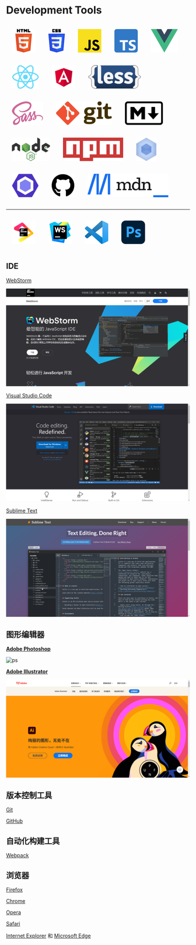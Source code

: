 # Development Tools


<img style="margin: 1rem 1rem" src="../../.vuepress/public/images/logo/HTML5_logo_and_wordmark.svg.png" height="64" alt="HTML5">

<img style="margin: 1rem 1rem" src="../../.vuepress/public/images/logo/CSS3_logo_and_wordmark.svg.png" height="64" alt="CSS3">

<img style="margin: 1rem 1rem" src="../../.vuepress/public/images/logo/JavaScript_logo_2.svg" height="64" alt="JavaScript">

<img style="margin: 1rem 1rem" src="../../.vuepress/public/images/logo/Typescript_logo_2020.svg.png" height="64" alt="TypeScript">

<img style="margin: 1rem 1rem" src="../../.vuepress/public/images/logo/Vue.js_Logo_2.svg.png" height="64" alt="Vue.js">

<img style="margin: 1rem 1rem" src="../../.vuepress/public/images/logo/React-icon.svg.png" height="64" alt="React">

<img style="margin: 1rem 1rem" src="../../.vuepress/public/images/logo/Angular_full_color_logo.svg.png" height="64" alt="Angular">

<img style="margin: 1rem 1rem" src="../../.vuepress/public/images/logo/LESS_Logo.svg.png" height="64" alt="Less">

<img style="margin: 1rem 1rem" src="../../.vuepress/public/images/logo/Sass_Logo_Color.svg.png" height="64" alt="Sass">

<img style="margin: 1rem 1rem" src="../../.vuepress/public/images/logo/Git-logo.svg.png" height="64" alt="git">

<img style="margin: 1rem 1rem" src="../../.vuepress/public/images/logo/Markdown-mark-half.svg.png" height="64" alt="Markdown">

<img style="margin: 1rem 1rem" src="../../.vuepress/public/images/logo/Node.js_logo.svg.png" height="64" alt="Nodejs">

<img style="margin: 1rem 1rem" src="../../.vuepress/public/images/logo/Npm-logo.svg.png" height="64" alt="Npm">

<img style="margin: 1rem 1rem" src="../../.vuepress/public/images/logo/webpack.svg" height="64" alt="webpack">

<img style="margin: 1rem 1rem" src="../../.vuepress/public/images/logo/ESLint_logo.svg.png" height="64" alt="ESLint">

<img style="margin: 1rem 1rem" src="../../.vuepress/public/images/logo/github.svg.png" height="64" alt="GitHub">

<img style="margin: 1rem 1rem" src="../../.vuepress/public/images/logo/MDN_Web_Docs_logo.svg.png" height="64" alt="MDN">
<br><hr>
<img style="margin: 1rem 1rem" src="../../.vuepress/public/images/logo/jb_beam.svg" height="64" alt="JetBrains Logo">

<img style="margin: 1rem 1rem" src="../../.vuepress/public/images/logo/WebStorm_icon.svg" height="64" alt="WebStorm">

<img style="margin: 1rem 1rem" src="../../.vuepress/public/images/logo/Visual_Studio_Code_1.35_icon.svg.png" height="64" alt="VScode">

<img style="margin: 1rem 1rem" src="../../.vuepress/public/images/logo/ps_appicon.svg" height="64" alt="PhotoShop">

## IDE

[WebStorm](https://www.jetbrains.com/zh-cn/webstorm/)

![webstorm](../../.vuepress/public/images/tools/webstorm.png)

[Visual Studio Code](https://code.visualstudio.com/)

![vscode](../../.vuepress/public/images/tools/vscode.png)

[Sublime Text](https://www.sublimetext.com/)

![sublime text](../../.vuepress/public/images/tools/sublime-text.png)

## 图形编辑器

[**Adobe Photoshop**](https://www.adobe.com/cn/products/photoshop.html)

![ps](../../.vuepress/public/images/tools/ps.png)

[**Adobe Illustrator**](https://www.adobe.com/cn/products/illustrator.html)

![AI](../../.vuepress/public/images/tools/ai.png)

## 版本控制工具

[Git](https://git-scm.com/)

[GitHub](https://github.com/)

## 自动化构建工具

[Webpack](https://webpack.docschina.org/)

## 浏览器

[Firefox](https://www.mozilla.org/zh-CN/firefox/)

[Chrome](https://www.google.cn/intl/zh-CN/chrome/)

[Opera](https://www.opera.com/zh-cn)

[Safari](https://www.apple.com.cn/safari/)

[Internet Explorer](https://windows.microsoft.com/en-us/internet-explorer/download-ie) 和 [Microsoft Edge](https://www.microsoft.com/zh-cn/edge)

